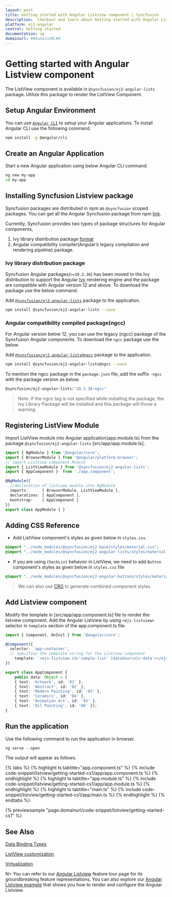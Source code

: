 ```yaml
---
layout: post
title: Getting started with Angular Listview component | Syncfusion
description:  Checkout and learn about Getting started with Angular Listview component of Syncfusion Essential JS 2 and more details.
platform: ej2-angular
control: Getting started 
documentation: ug
domainurl: ##DomainURL##
---
```


# Getting started with Angular Listview component

The ListView component is available in `@syncfusion/ej2-angular-lists` package. Utilize this package to render the ListView Component.

## Setup Angular Environment

You can use [`Angular CLI`](https://github.com/angular/angular-cli) to setup your Angular applications.
To install Angular CLI use the following command.

```bash
npm install -g @angular/cli
```

## Create an Angular Application

Start a new Angular application using below Angular CLI command.

```bash
ng new my-app
cd my-app
```

## Installing Syncfusion Listview package

Syncfusion packages are distributed in npm as `@syncfusion` scoped packages. You can get all the Angular Syncfusion package from npm [link]( https://www.npmjs.com/search?q=%40syncfusion%2Fej2-angular- ).

Currently, Syncfusion provides two types of package structures for Angular components,
1. Ivy library distribution package [format](https://angular.io/guide/angular-package-format#angular-package-format)
2. Angular compatibility compiler(Angular’s legacy compilation and rendering pipeline) package.

### Ivy library distribution package

Syncfusion Angular packages(`>=20.2.36`) has been moved to the Ivy distribution to support the Angular [Ivy](https://docs.angular.lat/guide/ivy) rendering engine and the package are compatible with Angular version 12 and above. To download the package use the below command.

Add [`@syncfusion/ej2-angular-lists`](https://www.npmjs.com/package/@syncfusion/ej2-angular-lists/v/20.2.38) package to the application.

```bash
npm install @syncfusion/ej2-angular-lists --save
```

### Angular compatibility compiled package(ngcc)

For Angular version below 12, you can use the legacy (ngcc) package of the Syncfusion Angular components. To download the `ngcc` package use the below.

Add [`@syncfusion/ej2-angular-lists@ngcc`](https://www.npmjs.com/package/@syncfusion/ej2-angular-lists/v/20.2.38-ngcc) package to the application.

```bash
npm install @syncfusion/ej2-angular-lists@ngcc --save
```

To mention the ngcc package in the `package.json` file, add the suffix `-ngcc` with the package version as below.

```bash
@syncfusion/ej2-angular-lists:"20.2.38-ngcc"
```

>Note: If the ngcc tag is not specified while installing the package, the Ivy Library Package will be installed and this package will throw a warning.

## Registering ListView Module

Import ListView module into Angular application(app.module.ts) from the package `@syncfusion/ej2-angular-lists` [src/app/app.module.ts].

```typescript
import { NgModule } from '@angular/core';
import { BrowserModule } from '@angular/platform-browser';
// import Listview component Module
import { ListViewModule } from '@syncfusion/ej2-angular-lists';
import { AppComponent }  from './app.component';

@NgModule({
  //declaration of listview module into NgModule
  imports:      [ BrowserModule, ListViewModule ],
  declarations: [ AppComponent ],
  bootstrap:    [ AppComponent ]
})
export class AppModule { }
```

## Adding CSS Reference

* Add ListView component's styles as given below in `styles.css`.

```css
@import "../node_modules/@syncfusion/ej2-base/styles/material.css";
@import "../node_modules/@syncfusion/ej2-angular-lists/styles/material.css";
```

* If you are using `CheckList` behavior in ListView, we need to add `Button` component's styles as given below in `styles.css` file

```css
@import "../node_modules/@syncfusion/ej2-angular-buttons/styles/material.css";
```

> We can also use [CRG](https://crg.syncfusion.com/) to generate combined component styles.

## Add Listview component

Modify the template in [src/app/app.component.ts] file to render the listview component.
Add the Angular Listview by using `<ejs-listview>` selector in `template` section of the app.component.ts file.

```typescript
import { Component, OnInit } from '@angular/core';

@Component({
  selector: 'app-container',
  // specifies the template string for the Listview component
    template: `<ejs-listview id='sample-list' [dataSource]='data'></ejs-listview>`
})

export class AppComponent {
    public data: Object = [
    { text: 'Artwork', id: '01' },
    { text: 'Abstract', id: '02' },
    { text: 'Modern Painting', id: '03' },
    { text: 'Ceramics', id: '04' },
    { text: 'Animation Art', id: '05' },
    { text: 'Oil Painting', id: '06' }];
}

```

## Run the application

Use the following command to run the application in browser.

```javascript
ng serve --open
```

The output will appear as follows.

{% tabs %}
{% highlight ts tabtitle="app.component.ts" %}
{% include code-snippet/listview/getting-started-cs1/app/app.component.ts %}
{% endhighlight %}
{% highlight ts tabtitle="app.module.ts" %}
{% include code-snippet/listview/getting-started-cs1/app/app.module.ts %}
{% endhighlight %}
{% highlight ts tabtitle="main.ts" %}
{% include code-snippet/listview/getting-started-cs1/app/main.ts %}
{% endhighlight %}
{% endtabs %}
  
{% previewsample "page.domainurl/code-snippet/listview/getting-started-cs1" %}

## See Also

[Data Binding Types](./data-binding)

[ListView customization](./customizing-templates)

[Virtualization](./virtualization)

N> You can refer to our [Angular Listview](https://www.syncfusion.com/angular-components/angular-listview) feature tour page for its groundbreaking feature representations. You can also explore our [Angular Listview example](https://ej2.syncfusion.com/angular/demos/#/bootstrap5/listview/default) that shows you how to render and configure the Angular Listview.